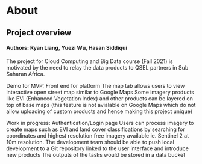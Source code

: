 # About
## Project overview

#### Authors: Ryan Liang, Yuezi Wu, Hasan Siddiqui


The project for Cloud Computing and Big Data course (Fall 2021) is motivated by the need to relay the data products to QSEL partners in Sub Saharan Africa. 

Demo for MVP:
Front end for platform
The map tab allows users to view interactive open street map similar to Google Maps
Some imagery products like EVI (Enhanced Vegetation Index) and other products can be layered on top of base maps (this feature is not avialable on Google Maps which do not allow uploading of custom products and hence making this project unique)

Work in progress:
Authentication/Login page
Users can process imagery to create maps such as EVI and land cover classifications by searching for coordinates and highest resolution free imagery available ie. Sentinel 2 at 10m resolution.
The development team should be able to push local development to a Git repository linked to the user interface and introduce new products
The outputs of the tasks would be stored in a data bucket